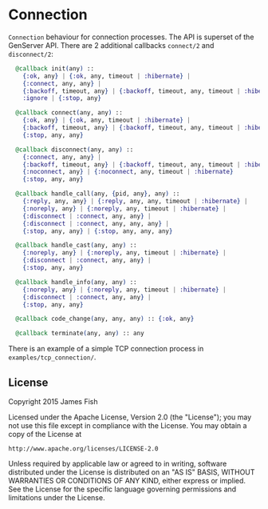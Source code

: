 Connection
==========

`Connection` behaviour for connection processes. The API is superset of the
GenServer API. There are 2 additional callbacks `connect/2` and `disconnect/2`:

```elixir
  @callback init(any) ::
    {:ok, any} | {:ok, any, timeout | :hibernate} |
    {:connect, any, any} |
    {:backoff, timeout, any} | {:backoff, timeout, any, timeout | :hibernate} |
    :ignore | {:stop, any}

  @callback connect(any, any) ::
    {:ok, any} | {:ok, any, timeout | :hibernate} |
    {:backoff, timeout, any} | {:backoff, timeout, any, timeout | :hibernate} |
    {:stop, any, any}

  @callback disconnect(any, any) ::
    {:connect, any, any} |
    {:backoff, timeout, any} | {:backoff, timeout, any, timeout | :hibernate} |
    {:noconnect, any} | {:noconnect, any, timeout | :hibernate}
    {:stop, any, any}

  @callback handle_call(any, {pid, any}, any) ::
    {:reply, any, any} | {:reply, any, any, timeout | :hibernate} |
    {:noreply, any} | {:noreply, any, timeout | :hibernate} |
    {:disconnect | :connect, any, any} |
    {:disconnect | :connect, any, any, any} |
    {:stop, any, any} | {:stop, any, any, any}

  @callback handle_cast(any, any) ::
    {:noreply, any} | {:noreply, any, timeout | :hibernate} |
    {:disconnect | :connect, any, any} |
    {:stop, any, any}

  @callback handle_info(any, any) ::
    {:noreply, any} | {:noreply, any, timeout | :hibernate} |
    {:disconnect | :connect, any, any} |
    {:stop, any, any}

  @callback code_change(any, any, any) :: {:ok, any}

  @callback terminate(any, any) :: any
```
There is an example of a simple TCP connection process in
`examples/tcp_connection/`.


## License

Copyright 2015 James Fish

Licensed under the Apache License, Version 2.0 (the "License");
you may not use this file except in compliance with the License.
You may obtain a copy of the License at

    http://www.apache.org/licenses/LICENSE-2.0

Unless required by applicable law or agreed to in writing, software
distributed under the License is distributed on an "AS IS" BASIS,
WITHOUT WARRANTIES OR CONDITIONS OF ANY KIND, either express or implied.
See the License for the specific language governing permissions and
limitations under the License.
